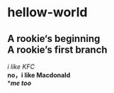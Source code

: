 # hellow-world
A rookie‘s beginning  
A rookie’s first branch
--------------------------
*i like KFC*  
**no，i like Macdonald**  
****me too***
